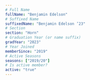 ```yaml
---
# Full Name
fullName: "Benjamin Edelson"
# Suffixed Name
suffixedName: "Benjamin Edelson ’23"
# Section
section: "Horn"
# Graduation Year (or name suffix)
gradYear: "2023"
# Year Joined
memberSince: "2019"
# Active Seasons
seasons: ["2019/20"]
# Is active member?
active: "true"
---
```


